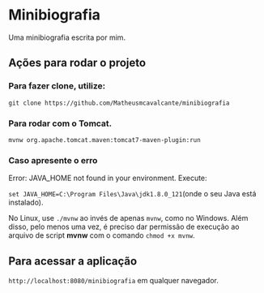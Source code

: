 # Minibiografia

Uma minibiografia escrita por mim.

## Ações para rodar o projeto

### Para fazer clone, utilize:

`git clone https://github.com/Matheusmcavalcante/minibiografia`

### Para rodar com o Tomcat.

`mvnw org.apache.tomcat.maven:tomcat7-maven-plugin:run`

### Caso apresente o erro

Error: JAVA_HOME not found in your environment. Execute:

`set JAVA_HOME=C:\Program Files\Java\jdk1.8.0_121`(onde o seu Java está instalado).

No Linux, use `./mvnw` ao invés de apenas `mvnw`, como no Windows. Além disso, pelo menos uma vez, é preciso dar permissão de execução ao arquivo de script **mvnw** com o comando `chmod +x mvnw`.

## Para acessar a aplicação

`http://localhost:8080/minibiografia` em qualquer navegador.
